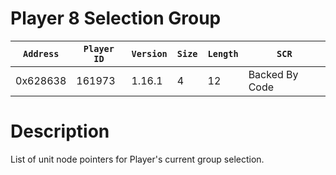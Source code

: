 # Player 8 Selection Group

| `Address` | `Player ID` | `Version` | `Size` | `Length` | `SCR` |
| ---------- | ----------- | --------- | ------ | -------- | ---- |
| 0x628638 | 161973 | 1.16.1 | 4 | 12 | Backed By Code |

# Description

List of unit node pointers for Player's current group selection.